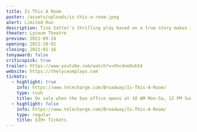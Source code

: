 ```yaml
---
title: Is This A Room
poster: /assets/uploads/is-this-a-room.jpeg
alert: Limited Run
description: Tina Satter's thrilling play based on a true story makes its Broadway debut.
theater: Lyceum Theatre
preview: 2021-09-24
opening: 2021-10-01
closing: 2022-01-16
tonyaward: false
criticspick: true
trailer: https://www.youtube.com/watch?v=Vhc4neDuk54
website: https://thelyceumplays.com
tickets:
  - highlight: true
    info: https://www.telecharge.com/Broadway/Is-This-A-Room/
    type: rush
    title: On sale when the box office opens at 10 AM Mon-Sa, 12 PM Sun, on a first-come, first-served basis. Cash or credit card. 2 tickets Per Person. Seat Locations determined at the discretion of the box office. Subject to availability.
  - highlight: false
    info: https://www.telecharge.com/Broadway/Is-This-A-Room/
    type: regular
    title: $39+ Tickets
---
```

